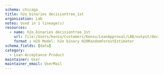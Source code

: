 ```yaml
---
schema: chicago
title: h2o_binaries decisiontree_1st
organization: Lab
notes: Used in 1 lineage(s)
resources:
  - name: h2o_binaries decisiontree_1st 
    url: file:/Users/kensu/Customers/Kensu/LoanApproval/LAB/output/decisiontree_1st/h2o_binaries/decisiontree_1st 
    format : H2O Model: h2o binary H2ORandomForestEstimator
schema_fields: [data]
category:
  - Loan Acceptance Product
maintainer: User
maintainer_email: UserMail
---
```

